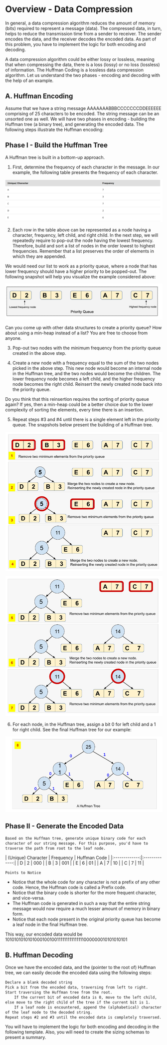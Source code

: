 # Overview - Data Compression

In general, a data compression algorithm reduces the amount of memory (bits) required to represent a message (data). The compressed data, in turn, helps to reduce the transmission time from a sender to receiver. The sender encodes the data, and the receiver decodes the encoded data. As part of this problem, you have to implement the logic for both encoding and decoding.

A data compression algorithm could be either lossy or lossless, meaning that when compressing the data, there is a loss (lossy) or no loss (lossless) of information. The Huffman Coding is a lossless data compression algorithm. Let us understand the two phases - encoding and decoding with the help of an example.

## A. Huffman Encoding

Assume that we have a string message AAAAAAABBBCCCCCCCDDEEEEEE comprising of 25 characters to be encoded. The string message can be an unsorted one as well. We will have two phases in encoding - building the Huffman tree (a binary tree), and generating the encoded data. The following steps illustrate the Huffman encoding:

## Phase I - Build the Huffman Tree

A Huffman tree is built in a bottom-up approach.

1. First, determine the frequency of each character in the message. In our example, the following table presents the frequency of each character.

![image](char-table.png)

2. Each row in the table above can be represented as a node having a character, frequency, left child, and right child. In the next step, we will repeatedly require to pop-out the node having the lowest frequency. Therefore, build and sort a list of nodes in the order lowest to highest frequencies. Remember that a list preserves the order of elements in which they are appended.

We would need our list to work as a priority queue, where a node that has lower frequency should have a higher priority to be popped-out. The following snapshot will help you visualize the example considered above:

![image](01.png)

Can you come up with other data structures to create a priority queue? How about using a min-heap instead of a list? You are free to choose from anyone.

3. Pop-out two nodes with the minimum frequency from the priority queue created in the above step.

4. Create a new node with a frequency equal to the sum of the two nodes picked in the above step. This new node would become an internal node in the Huffman tree, and the two nodes would become the children. The lower frequency node becomes a left child, and the higher frequency node becomes the right child. Reinsert the newly created node back into the priority queue. 


Do you think that this reinsertion requires the sorting of priority queue again? If yes, then a min-heap could be a better choice due to the lower complexity of sorting the elements, every time there is an insertion.

5. Repeat steps #3 and #4 until there is a single element left in the priority queue. The snapshots below present the building of a Huffman tree.

![image](02.png)

![image](03.png)

6. For each node, in the Huffman tree, assign a bit 0 for left child and a 1 for right child. See the final Huffman tree for our example:

![image](04.png)

## Phase II - Generate the Encoded Data

    Based on the Huffman tree, generate unique binary code for each character of our string message. For this purpose, you'd have to traverse the path from root to the leaf node.

| (Unique) Character | Frequency | Huffman Code | |:-------------:|:-------------:| | D | 2 | 000 | | B | 3 | 001 | | E | 6 | 01 | | A | 7 | 10 | | C | 7 | 11 |

    Points to Notice

- Notice that the whole code for any character is not a prefix of any other code. Hence, the Huffman code is called a Prefix code.
- Notice that the binary code is shorter for the more frequent character, and vice-versa.
- The Huffman code is generated in such a way that the entire string message would now require a much lesser amount of memory in binary form.
- Notice that each node present in the original priority queue has become a leaf node in the final Huffman tree.

This way, our encoded data would be 1010101010101000100100111111111111111000000010101010101

## B. Huffman Decoding

Once we have the encoded data, and the (pointer to the root of) Huffman tree, we can easily decode the encoded data using the following steps:

    Declare a blank decoded string
    Pick a bit from the encoded data, traversing from left to right.
    Start traversing the Huffman tree from the root.
        If the current bit of encoded data is 0, move to the left child, else move to the right child of the tree if the current bit is 1.
        If a leaf node is encountered, append the (alphabetical) character of the leaf node to the decoded string.
    Repeat steps #2 and #3 until the encoded data is completely traversed.

You will have to implement the logic for both encoding and decoding in the following template. Also, you will need to create the sizing schemas to present a summary.